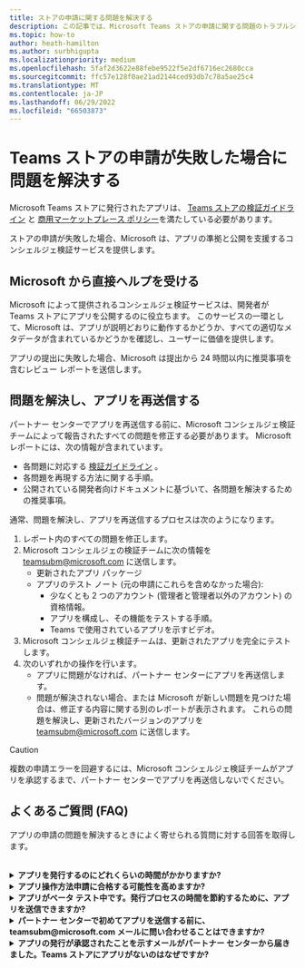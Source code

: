 ```yaml
---
title: ストアの申請に関する問題を解決する
description: この記事では、Microsoft Teams ストアの申請に関する問題のトラブルシューティングと修正方法について説明します。
ms.topic: how-to
author: heath-hamilton
ms.author: surbhigupta
ms.localizationpriority: medium
ms.openlocfilehash: 5faf2d3622e88febe9522f5e2df6716ec2680cca
ms.sourcegitcommit: ffc57e128f0ae21ad2144ced93db7c78a5ae25c4
ms.translationtype: MT
ms.contentlocale: ja-JP
ms.lasthandoff: 06/29/2022
ms.locfileid: "66503873"
---
```

# <a name="resolve-issues-if-your-teams-store-submission-fails"></a>Teams ストアの申請が失敗した場合に問題を解決する

Microsoft Teams ストアに発行されたアプリは、 [Teams ストアの検証ガイドライン](~/concepts/deploy-and-publish/appsource/prepare/teams-store-validation-guidelines.md) と [商用マーケットプレース ポリシー](/legal/marketplace/certification-policies)を満たしている必要があります。

ストアの申請が失敗した場合、Microsoft は、アプリの準拠と公開を支援するコンシェルジェ検証サービスを提供します。

## <a name="get-help-directly-from-microsoft"></a>Microsoft から直接ヘルプを受ける

Microsoft によって提供されるコンシェルジェ検証サービスは、開発者が Teams ストアにアプリを公開するのに役立ちます。 このサービスの一環として、Microsoft は、アプリが説明どおりに動作するかどうか、すべての適切なメタデータが含まれているかどうかを確認し、ユーザーに価値を提供します。

アプリの提出に失敗した場合、Microsoft は提出から 24 時間以内に推奨事項を含むレビュー レポートを送信します。

## <a name="resolve-issues-and-resubmit-your-app"></a>問題を解決し、アプリを再送信する

パートナー センターでアプリを再送信する前に、Microsoft コンシェルジェ検証チームによって報告されたすべての問題を修正する必要があります。 Microsoft レポートには、次の情報が含まれています。

* 各問題に対応する [検証ガイドライン](~/concepts/deploy-and-publish/appsource/prepare/teams-store-validation-guidelines.md) 。
* 各問題を再現する方法に関する手順。
* 公開されている開発者向けドキュメントに基づいて、各問題を解決するための推奨事項。

通常、問題を解決し、アプリを再送信するプロセスは次のようになります。

1. レポート内のすべての問題を修正します。
1. Microsoft コンシェルジェの検証チームに次の情報を <a href="mailto:teamsubm@microsoft.com">teamsubm@microsoft.com</a> に送信します。
   * 更新されたアプリ パッケージ
   * アプリのテスト ノート (元の申請にこれらを含めなかった場合):
      * 少なくとも 2 つのアカウント (管理者と管理者以外のアカウント) の資格情報。
      * アプリを構成し、その機能をテストする手順。
      * Teams で使用されているアプリを示すビデオ。
1. Microsoft コンシェルジェ検証チームは、更新されたアプリを完全にテストします。
1. 次のいずれかの操作を行います。
   * アプリに問題がなければ、パートナー センターにアプリを再送信します。
   * 問題が解決されない場合、または Microsoft が新しい問題を見つけた場合は、修正する内容に関する別のレポートが表示されます。 これらの問題を解決し、更新されたバージョンのアプリを <a href="mailto:teamsubm@microsoft.com">teamsubm@microsoft.com</a> に送信します。

> [!CAUTION]
> 複数の申請エラーを回避するには、Microsoft コンシェルジェ検証チームがアプリを承認するまで、パートナー センターでアプリを再送信しないでください。

## <a name="faq"></a>よくあるご質問 (FAQ)

アプリの申請の問題を解決するときによく寄せられる質問に対する回答を取得します。

<br>

<details>

<summary><b>アプリを発行するのにどれくらいの時間がかかりますか?</b></summary>

ストアの申請に問題がない場合、アプリは 1 ~ 2 営業日以内に発行されます。 アプリが失敗した場合、Microsoft のチームから、問題を解決するための推奨事項が提供されます。 これらの修正を行い、更新されたアプリをそのチームに再送信すると、アプリを発行する準備ができているか、さらに作業が必要な場合は、24 時間以内に通知されます。

<br>

</details>

<details>

<summary><b>アプリ操作方法申請に合格する可能性を高めますか?</b></summary>

次の操作を実行すると、送信が成功する可能性があります。

1. [Teams の設計ガイドライン](~/concepts/design/design-teams-app-overview.md)に基づいてアプリを開発します。
1. アプリが [Teams ストアの検証ガイドライン](~/concepts/deploy-and-publish/appsource/prepare/teams-store-validation-guidelines.md) と [Microsoft コマーシャル マーケットプレース認定ポリシー](/legal/marketplace/certification-policies)に準拠していることを確認します。
1. [Microsoft Teams アプリ検証ツール](https://dev.teams.microsoft.com/appvalidation.html)を使用してアプリ パッケージをテストします。
1. [Teams ストアの申請を準備します](~/concepts/deploy-and-publish/appsource/prepare/submission-checklist.md)。

<br>

</details>

<details>

<summary><b>アプリがベータ テスト中です。発行プロセスの時間を節約するために、アプリを送信できますか?</b></summary>

いいえ。 Microsoft では、実稼働対応アプリのみが検証されます。

<br>

</details>

<details>

<summary><b>パートナー センターで初めてアプリを送信する前に、teamsubm@microsoft.com メールに問い合わせることはできますか?</b></summary>

いいえ。 パートナー センターで初めてアプリを送信するまで、Microsoft はアプリの検証を開始しません。

<br>

</details>

<details>

<summary><b>アプリの発行が承認されたことを示すメールがパートナー センターから届きました。Teams ストアにアプリがないのはなぜですか?</b></summary>

アプリが承認されると、発行には通常、アプリの機能に応じて 1 ~ 2 営業日かかります。アプリが 2 営業日後に発行されていない場合は、 <a href="mailto:teamsubm@microsoft.com">teamsubm@microsoft.com</a> にお問い合わせください。

<br>

</details>
